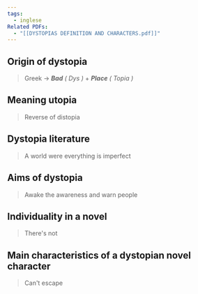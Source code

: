 ```yaml
---
tags:
  - inglese
Related PDFs:
  - "[[DYSTOPIAS DEFINITION AND CHARACTERS.pdf]]"
---
```


## Origin of dystopia
> Greek -> ***Bad** ( Dys )* + ***Place** ( Topia )*

## Meaning utopia
> Reverse of distopia
## Dystopia literature
> A world were everything is imperfect

## Aims of dystopia
> Awake the awareness and warn people

## Individuality in a novel
> There's not
## Main characteristics of a dystopian novel character
> Can't escape